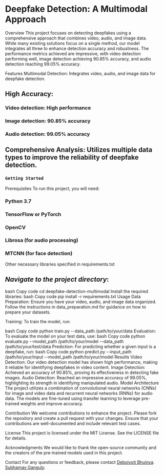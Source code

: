 # Deepfake Detection: A Multimodal Approach
Overview
This project focuses on detecting deepfakes using a comprehensive approach that combines video, audio, and image data. While many existing solutions focus on a single method, our model integrates all three to enhance detection accuracy and robustness. The performance metrics achieved are impressive, with video detection performing well, image detection achieving 90.85% accuracy, and audio detection reaching 99.05% accuracy.

Features
Multimodal Detection: Integrates video, audio, and image data for deepfake detection.
## High Accuracy:
### Video detection: High performance
### Image detection: 90.85% accuracy
### Audio detection: 99.05% accuracy
## Comprehensive Analysis: Utilizes multiple data types to improve the reliability of deepfake detection.
### `Getting Started`
Prerequisites
To run this project, you will need:

### Python 3.7 
### TensorFlow or PyTorch
### OpenCV
### Librosa (for audio processing)
### MTCNN (for face detection)
Other necessary libraries specified in requirements.txt

## _Navigate to the project directory_:
bash
Copy code
cd deepfake-detection-multimodal
Install the required libraries:
bash
Copy code
pip install -r requirements.txt
Usage
Data Preparation: Ensure you have your video, audio, and image data organized. Follow the instructions in data_preparation.md for guidance on how to prepare your datasets.

Training: To train the model, run:

bash
Copy code
python train.py --data_path /path/to/your/data
Evaluation: To evaluate the model on your test data, use:
bash
Copy code
python evaluate.py --model_path /path/to/your/model --data_path /path/to/your/test/data
Prediction: For predicting whether a given input is a deepfake, run:
bash
Copy code
python predict.py --input_path /path/to/your/input --model_path /path/to/your/model
Results
Video Detection: Our video detection model has shown high performance, making it reliable for identifying deepfakes in video content.
Image Detection: Achieved an accuracy of 90.85%, proving its effectiveness in detecting fake images.
Audio Detection: Reached an impressive accuracy of 99.05%, highlighting its strength in identifying manipulated audio.
Model Architecture
The project utilizes a combination of convolutional neural networks (CNNs) for image and video data and recurrent neural networks (RNNs) for audio data. The models are fine-tuned using transfer learning to leverage pre-trained weights and improve accuracy.

Contribution
We welcome contributions to enhance the project. Please fork the repository and create a pull request with your changes. Ensure that your contributions are well-documented and include relevant test cases.

License
This project is licensed under the MIT License. See the LICENSE file for details.

Acknowledgments
We would like to thank the open-source community and the creators of the pre-trained models used in this project.

Contact
For any questions or feedback, please contact 
[Debojyoti Bhuinya]([bhuinyadebojyoti@gmail.com](https://debojyotibhuinya-portfolio.netlify.app/)).
[Subhamay Ganguly](https://www.linkedin.com/in/subhamay-ganguly-526972248/).
